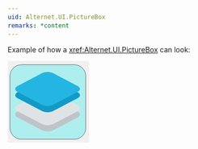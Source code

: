```yaml
---
uid: Alternet.UI.PictureBox
remarks: *content
---
```


Example of how a <xref:Alternet.UI.PictureBox> can look:

![PictureBox](images/PictureBox.png)
